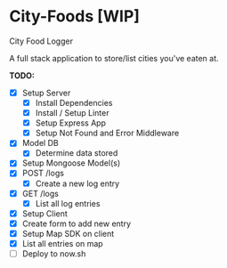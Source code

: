 # City-Foods [WIP]

City Food Logger

A full stack application to store/list cities you've eaten at.

**TODO:**

- [x] Setup Server
  - [x] Install Dependencies
  - [x] Install / Setup Linter
  - [x] Setup Express App
  - [x] Setup Not Found and Error Middleware
- [x] Model DB
  - [x] Determine data stored
- [x] Setup Mongoose Model(s)
- [x] POST /logs
  - [x] Create a new log entry
- [x] GET /logs
  - [x] List all log entries
- [x] Setup Client
- [x] Create form to add new entry
- [x] Setup Map SDK on client
- [x] List all entries on map
- [ ] Deploy to now.sh
